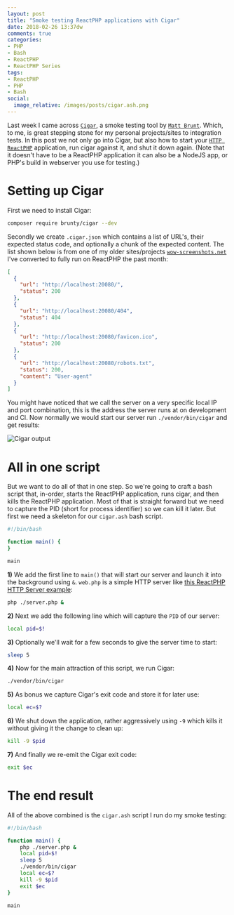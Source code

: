 ```yaml
---
layout: post
title: "Smoke testing ReactPHP applications with Cigar"
date: 2018-02-26 13:37dw
comments: true
categories:
- PHP
- Bash
- ReactPHP
- ReactPHP Series
tags:
- ReactPHP
- PHP
- Bash
social:
  image_relative: /images/posts/cigar.ash.png
---
```


Last week I came across [`Cigar`](https://github.com/Brunty/cigar), a smoke testing tool by [`Matt Brunt`](https://twitter.com/Brunty). 
Which, to me, is great stepping stone for my personal projects/sites to integration tests. In this post we not only go into Cigar, but 
also how to start your [`HTTP ReactPHP`](https://reactphp.org/http/) application, run cigar against it, and shut it down again. (Note 
that it doesn't have to be a ReactPHP application it can also be a NodeJS app, or PHP's build in webserver you use for testing.) 

<!-- More -->

# Setting up Cigar

First we need to install Cigar:

````bash
composer require brunty/cigar --dev
````

Secondly we create `.cigar.json` which contains a list of URL's, their expected status code, and optionally a chunk of the expected 
content. The list shown below is from one of my older sites/projects [`wow-screenshots.net`](https://www.wow-screenshots.net) I've 
converted to fully run on ReactPHP the past month:

```json
[
  {
    "url": "http://localhost:20080/",
    "status": 200
  },
  {
    "url": "http://localhost:20080/404",
    "status": 404
  },
  {
    "url": "http://localhost:20080/favicon.ico",
    "status": 200
  },
  {
    "url": "http://localhost:20080/robots.txt",
    "status": 200,
    "content": "User-agent"
  }
]
```

You might have noticed that we call the server on a very specific local IP and port combination, this is the address the server 
runs at on development and CI. Now normally we would start our server run `./vendor/bin/cigar` and get results:

![Cigar output](/images/posts/cigar.ash.png)

# All in one script

But we want to do all of that in one step. So we're going to craft a bash script that, in-order, starts the ReactPHP 
application, runs cigar, and then kills the ReactPHP application. Most of that is straight forward but we need to capture 
the PID (short for process identifier) so we can kill it later. But first we need a skeleton for our `cigar.ash` bash 
script.

```bash
#!/bin/bash

function main() {
}

main
``` 

**1)** We add the first line to `main()` that will start our server and launch it into the background using `&`. `web.php` is 
a simple HTTP server like [this ReactPHP HTTP Server example](https://github.com/reactphp/http/blob/master/examples/01-hello-world.php):
```bash
php ./server.php &
```

**2)** Next we add the following line which will capture the `PID` of our server:
```bash
local pid=$!
```

**3)** Optionally we'll wait for a few seconds to give the server time to start:
```bash
sleep 5
```

**4)** Now for the main attraction of this script, we run Cigar:
```bash
./vendor/bin/cigar
```

**5)** As bonus we capture Cigar's exit code and store it for later use:
```bash
local ec=$?
```

**6)** We shut down the application, rather aggressively using `-9` which kills it without giving it the change to clean up:
```bash
kill -9 $pid
```

**7)** And finally we re-emit the Cigar exit code:
```bash
exit $ec
```

# The end result

All of the above combined is the `cigar.ash` script I run do my smoke testing:

```bash
#!/bin/bash

function main() {
    php ./server.php &
    local pid=$!
    sleep 5
    ./vendor/bin/cigar
    local ec=$?
    kill -9 $pid
    exit $ec
}

main
```
